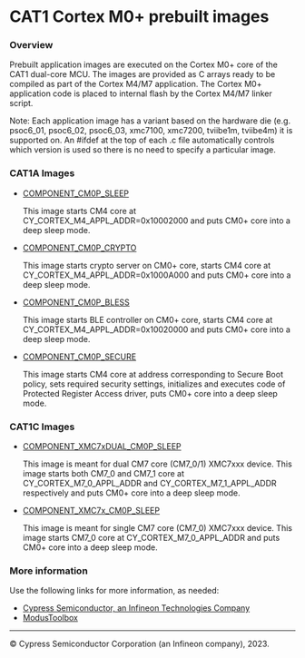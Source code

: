 # CAT1 Cortex M0+ prebuilt images

### Overview

Prebuilt application images are executed on the Cortex M0+ core of the CAT1 dual-core MCU.
The images are provided as C arrays ready to be compiled as part of the Cortex M4/M7 application.
The Cortex M0+ application code is placed to internal flash by the Cortex M4/M7 linker script.

Note: Each application image has a variant based on the hardware die (e.g.
psoc6_01, psoc6_02, psoc6_03, xmc7100, xmc7200, tviibe1m, tviibe4m) it is supported on. 
An #ifdef at the top of each .c file automatically controls which version is used so there 
is no need to specify a particular image.

### CAT1A Images

* [COMPONENT_CM0P_SLEEP](./COMPONENT_CAT1A/COMPONENT_CM0P_SLEEP/README.md)

    This image starts CM4 core at CY_CORTEX_M4_APPL_ADDR=0x10002000
    and puts CM0+ core into a deep sleep mode.

* [COMPONENT_CM0P_CRYPTO](./COMPONENT_CAT1A/COMPONENT_CM0P_CRYPTO/README.md)

    This image starts crypto server on CM0+ core,
    starts CM4 core at CY_CORTEX_M4_APPL_ADDR=0x1000A000
    and puts CM0+ core into a deep sleep mode.

* [COMPONENT_CM0P_BLESS](./COMPONENT_CAT1A/COMPONENT_CM0P_BLESS/README.md)

    This image starts BLE controller on CM0+ core,
    starts CM4 core at CY_CORTEX_M4_APPL_ADDR=0x10020000
    and puts CM0+ core into a deep sleep mode.

* [COMPONENT_CM0P_SECURE](./COMPONENT_CAT1A/COMPONENT_CM0P_SECURE/README.md)

    This image starts CM4 core at address corresponding
    to Secure Boot policy, sets required security settings,
    initializes and executes code of Protected Register Access
    driver, puts CM0+ core into a deep sleep mode.

### CAT1C Images

* [COMPONENT_XMC7xDUAL_CM0P_SLEEP](./COMPONENT_CAT1C/COMPONENT_XMC7xDUAL_CM0P_SLEEP/README.md)

    This image is meant for dual CM7 core (CM7_0/1) XMC7xxx device. This image starts both CM7_0 and CM7_1 core at CY_CORTEX_M7_0_APPL_ADDR and CY_CORTEX_M7_1_APPL_ADDR respectively and puts CM0+ core into a deep sleep mode.

* [COMPONENT_XMC7x_CM0P_SLEEP](./COMPONENT_CAT1C/COMPONENT_XMC7x_CM0P_SLEEP/README.md)

    This image is meant for single CM7 core (CM7_0) XMC7xxx device. This image starts CM7_0 core at CY_CORTEX_M7_0_APPL_ADDR and puts CM0+ core into a deep sleep mode.

### More information
Use the following links for more information, as needed:
* [Cypress Semiconductor, an Infineon Technologies Company](http://www.infineon.com)
* [ModusToolbox](https://www.cypress.com/products/modustoolbox-software-environment)

---
© Cypress Semiconductor Corporation (an Infineon company), 2023.
